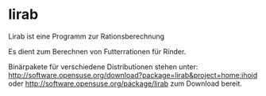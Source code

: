 # lirab
Lirab ist eine Programm zur Rationsberechnung

Es dient zum Berechnen von Futterrationen für Rinder.

Binärpakete für verschiedene Distributionen stehen unter:
http://software.opensuse.org/download?package=lirab&project=home:ihoid
oder
http://software.opensuse.org/package/lirab
zum Download bereit. 
